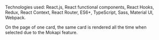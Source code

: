 Technologies used: React.js, React functional components, React Hooks, Redux, React Context, React Router, ES6+, TypeScript, Sass, Material UI, Webpack.

On the page of one card, the same card is rendered all the time when selected due to the Mokapi feature.

